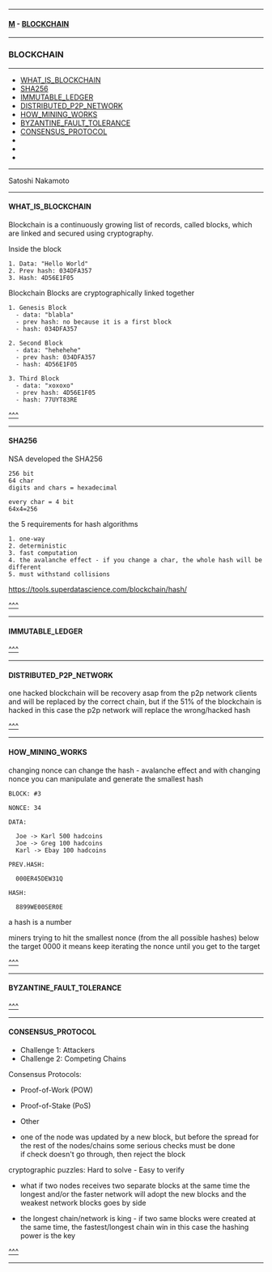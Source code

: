 
---

#### [M](https://github.com/ttltrk/TTT/blob/master/menu.md) - [BLOCKCHAIN](https://github.com/ttltrk/TTT/blob/master/BLK/BLK.md)

---

### BLOCKCHAIN

---

* [WHAT_IS_BLOCKCHAIN](#WHAT_IS_BLOCKCHAIN)
* [SHA256](#SHA256)
* [IMMUTABLE_LEDGER](#IMMUTABLE_LEDGER)
* [DISTRIBUTED_P2P_NETWORK](#DISTRIBUTED_P2P_NETWORK)
* [HOW_MINING_WORKS](#HOW_MINING_WORKS)
* [BYZANTINE_FAULT_TOLERANCE](#BYZANTINE_FAULT_TOLERANCE)
* [CONSENSUS_PROTOCOL](#CONSENSUS_PROTOCOL)
* [](#)
* [](#)
* [](#)

---

Satoshi Nakamoto

---

#### WHAT_IS_BLOCKCHAIN

Blockchain is a continuously growing list of records, called blocks, which are linked and secured using cryptography.

Inside the block

```
1. Data: "Hello World"
2. Prev hash: 034DFA357
3. Hash: 4D56E1F05
```

Blockchain
Blocks are cryptographically linked together

```
1. Genesis Block
  - data: "blabla"
  - prev hash: no because it is a first block
  - hash: 034DFA357

2. Second Block
  - data: "hehehehe"
  - prev hash: 034DFA357
  - hash: 4D56E1F05

3. Third Block
  - data: "xoxoxo"
  - prev hash: 4D56E1F05
  - hash: 77UYT83RE
```

[^^^](#BLOCKCHAIN)

---

#### SHA256

NSA developed the SHA256

```
256 bit
64 char
digits and chars = hexadecimal

every char = 4 bit
64x4=256
```

the 5 requirements for hash algorithms

```
1. one-way
2. deterministic
3. fast computation
4. the avalanche effect - if you change a char, the whole hash will be different
5. must withstand collisions
```

https://tools.superdatascience.com/blockchain/hash/

[^^^](#BLOCKCHAIN)

---

#### IMMUTABLE_LEDGER

[^^^](#BLOCKCHAIN)

---

#### DISTRIBUTED_P2P_NETWORK

one hacked blockchain will be recovery asap from the p2p network clients and will be replaced
by the correct chain, but if the 51% of the blockchain is hacked in this case the p2p network
will replace the wrong/hacked hash

[^^^](#BLOCKCHAIN)

---

#### HOW_MINING_WORKS

changing nonce can change the hash - avalanche effect
and with changing nonce you can manipulate and generate the smallest hash

```
BLOCK: #3

NONCE: 34

DATA:

  Joe -> Karl 500 hadcoins
  Joe -> Greg 100 hadcoins
  Karl -> Ebay 100 hadcoins

PREV.HASH:

  000ER45DEW31Q

HASH:

  8899WE00SER0E
```

a hash is a number

miners trying to hit the smallest nonce (from the all possible hashes) below the target 0000
it means keep iterating the nonce until you get to the target

[^^^](#BLOCKCHAIN)

---

#### BYZANTINE_FAULT_TOLERANCE

[^^^](#BLOCKCHAIN)

---

#### CONSENSUS_PROTOCOL

- Challenge 1: Attackers
- Challenge 2: Competing Chains

Consensus Protocols:
  - Proof-of-Work (POW)
  - Proof-of-Stake (PoS)
  - Other

- one of the node was updated by a new block, but before the spread for the rest of the nodes/chains
  some serious checks must be done   
  if check doesn't go through, then reject the block

cryptographic puzzles: Hard to solve - Easy to verify   

- what if two nodes receives two separate blocks at the same time
  the longest and/or the faster network will adopt the new blocks and the weakest network blocks goes by side

- the longest chain/network is king - if two same blocks were created at the same time, the fastest/longest chain win
  in this case the hashing power is the key

[^^^](#BLOCKCHAIN)

---
